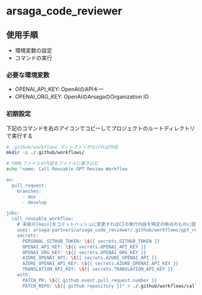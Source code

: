 # arsaga_code_reviewer

## 使用手順

 - 環境変数の設定
 - コマンドの実行

### 必要な環境変数

 - OPENAI_API_KEY: OpenAIのAPIキー
 - OPENAI_ORG_KEY: OpenAIのArsagaのOrganization ID

### 初期設定

下記のコマンドを右のアイコンでコピーしてプロジェクトのルートディレクトリで実行する

```bash
# .github/workflows ディレクトリがなければ作成
mkdir -p ./.github/workflows/

# YAMLファイルの内容をファイルに書き込む
echo "name: Call Reusable GPT Review Workflow

on:
  pull_request:
    branches:
      - dev
      - develop

jobs:
  call_reusable_workflow:
    # 末尾の[main]をコミットハッシュに変更すればCIの実行内容を特定の時点のものに固定できる
    uses: arsaga-partners/arsaga_code_reviewer/.github/workflows/gpt_reviewer.yml@main //
    secrets:
      PERSONAL_GITHUB_TOKEN: \${{ secrets.GITHUB_TOKEN }}
      OPENAI_API_KEY: \${{ secrets.OPENAI_API_KEY }}
      OPENAI_ORG_KEY: \${{ secrets.OPENAI_ORG_KEY }}
      AZURE_OPENAI_API: \${{ secrets.AZURE_OPENAI_API }}
      AZURE_OPENAI_API_KEY: \${{ secrets.AZURE_OPENAI_API_KEY }}
      TRANSLATION_API_KEY: \${{ secrets.TRANSLATION_API_KEY }}
    with:
      PATCH_PR: \${{ github.event.pull_request.number }}
      PATCH_REPO: \${{ github.repository }}" > ./.github/workflows/call_gpt_reviewer.yml
```
